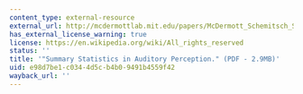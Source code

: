 ```yaml
---
content_type: external-resource
external_url: http://mcdermottlab.mit.edu/papers/McDermott_Schemitsch_Simoncelli_2013_summary_statistics.pdf
has_external_license_warning: true
license: https://en.wikipedia.org/wiki/All_rights_reserved
status: ''
title: '"Summary Statistics in Auditory Perception." (PDF - 2.9MB)'
uid: e98d7be1-c034-4d5c-b4b0-9491b4559f42
wayback_url: ''
---
```

